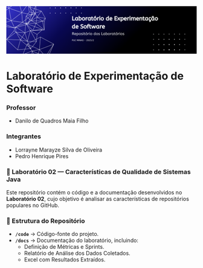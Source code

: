 <div>
<img alt="GitHub Banner" src="../geral/banner_laboratorio_experimentacao.png"/>
</div>

# Laboratório de Experimentação de Software

### Professor
- Danilo de Quadros Maia Filho

### Integrantes
- Lorrayne Marayze Silva de Oliveira
- Pedro Henrique Pires

### 📌 Laboratório 02 — Características de Qualidade de Sistemas Java 

Este repositório contém o código e a documentação desenvolvidos no **Laboratório 02**, cujo objetivo é analisar as características de repositórios populares no GitHub.  

### 📂 Estrutura do Repositório  

- **`/code`** → Código-fonte do projeto.  
- **`/docs`** → Documentação do laboratório, incluindo:  
  - Definição de Métricas e Sprints.  
  - Relatório de Análise dos Dados Coletados.
  - Excel com Resultados Extraídos.
